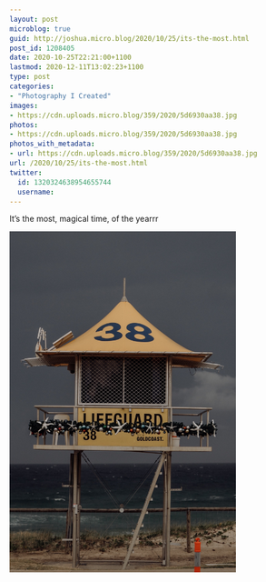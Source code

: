 ```yaml
---
layout: post
microblog: true
guid: http://joshua.micro.blog/2020/10/25/its-the-most.html
post_id: 1208405
date: 2020-10-25T22:21:00+1100
lastmod: 2020-12-11T13:02:23+1100
type: post
categories:
- "Photography I Created"
images:
- https://cdn.uploads.micro.blog/359/2020/5d6930aa38.jpg
photos:
- https://cdn.uploads.micro.blog/359/2020/5d6930aa38.jpg
photos_with_metadata:
- url: https://cdn.uploads.micro.blog/359/2020/5d6930aa38.jpg
url: /2020/10/25/its-the-most.html
twitter:
  id: 1320324638954655744
  username: 
---
```

It’s the most, magical time, of the yearrr

<img src="uploads/2020/5d6930aa38.jpg" width="399" height="600" alt="" />
